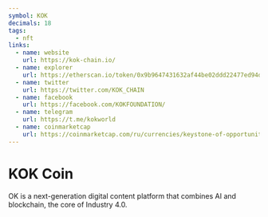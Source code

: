 ```yaml
---
symbol: KOK
decimals: 18
tags:
  - nft
links:
  - name: website
    url: https://kok-chain.io/
  - name: explorer
    url: https://etherscan.io/token/0x9b9647431632af44be02ddd22477ed94d14aacaa
  - name: twitter
    url: https://twitter.com/KOK_CHAIN
  - name: facebook
    url: https://facebook.com/KOKFOUNDATION/
  - name: telegram
    url: https://t.me/kokworld
  - name: coinmarketcap
    url: https://coinmarketcap.com/ru/currencies/keystone-of-opportunity-knowledge/
---
```


# KOK Coin

OK is a next-generation digital content platform that combines AI and blockchain, the core of Industry 4.0.
